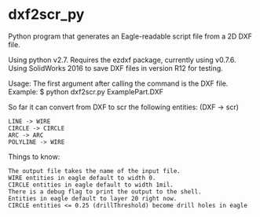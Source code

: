 # dxf2scr_py
Python program that generates an Eagle-readable script file from a 2D DXF file.

Using python v2.7. Requires the ezdxf package, currently using v0.7.6. Using SolidWorks 2016 to save DXF files in version R12 for testing. 

Usage: The first argument after calling the command is the DXF file.
Example: $ python dxf2scr.py ExamplePart.DXF

So far it can convert from DXF to scr the following entities: (DXF -> scr)

    LINE -> WIRE
    CIRCLE -> CIRCLE
    ARC -> ARC
    POLYLINE -> WIRE
    
Things to know:
    
    The output file takes the name of the input file.
    WIRE entities in eagle default to width 0.
    CIRCLE entities in eagle default to width 1mil.
    There is a debug flag to print the output to the shell.
    Entities in eagle default to layer 20 right now.
    CIRCLE entities <= 0.25 (drillThreshold) become drill holes in eagle